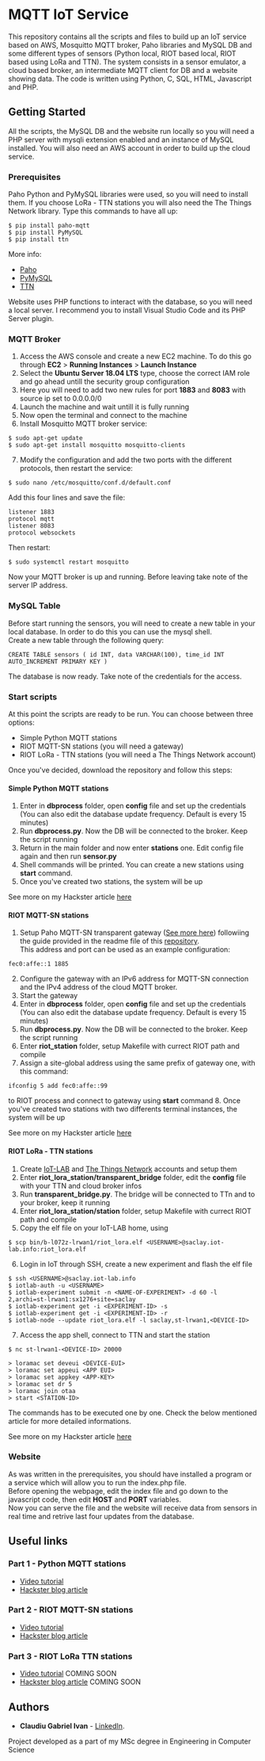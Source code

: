 # MQTT IoT Service

This repository contains all the scripts and files to build up an IoT service based on AWS, Mosquitto MQTT broker, Paho libraries and MySQL DB and some different types of sensors (Python local, RIOT based local, RIOT based using LoRa and TTN).
The system consists in a sensor emulator, a cloud based broker, an intermediate MQTT client for DB and a website showing data. 
The code is written using Python, C, SQL, HTML, Javascript and PHP.  

## Getting Started

All the scripts, the MySQL DB and the website run locally so you will need a PHP server with mysqli extension enabled and an instance of MySQL installed. 
You will also need an AWS account in order to build up the cloud service.

### Prerequisites

Paho Python and PyMySQL libraries were used, so you will need to install them. If you choose LoRa - TTN stations you will also need the The Things Network library. Type this commands to have all up:

```
$ pip install paho-mqtt
$ pip install PyMySQL
$ pip install ttn
```

More info:  
* [Paho](https://pypi.org/project/paho-mqtt/)  
* [PyMySQL](https://pypi.org/project/PyMySQL/)
* [TTN](https://pypi.org/project/ttn/)

Website uses PHP functions to interact with the database, so you will need a local server. I recommend you to install Visual Studio Code and its PHP Server plugin.

### MQTT Broker

1. Access the AWS console and create a new EC2 machine. To do this go through **EC2** > **Running Instances** > **Launch Instance**
2. Select the **Ubuntu Server 18.04 LTS** type, choose the correct IAM role and go ahead untill the security group configuration 
3. Here you will need to add two new rules for port **1883** and **8083** with source ip set to 0.0.0.0/0
4. Launch the machine and wait untill it is fully running
5. Now open the terminal and connect to the machine
6. Install Mosquitto MQTT broker service:

```
$ sudo apt-get update  
$ sudo apt-get install mosquitto mosquitto-clients
```

7. Modify the configuration and add the two ports with the different protocols, then restart the service:

```
$ sudo nano /etc/mosquitto/conf.d/default.conf
```

Add this four lines and save the file:

```
listener 1883
protocol mqtt
listener 8083
protocol websockets
```

Then restart:

```
$ sudo systemctl restart mosquitto
```

Now your MQTT broker is up and running. Before leaving take note of the server IP address.

### MySQL Table

Before start running the sensors, you will need to create a new table in your local database. In order to do this you can use the mysql shell.  
Create a new table through the following query:

```
CREATE TABLE sensors ( id INT, data VARCHAR(100), time_id INT AUTO_INCREMENT PRIMARY KEY ) 
```

The database is now ready. Take note of the credentials for the access. 

### Start scripts

At this point the scripts are ready to be run. You can choose between three options:
* Simple Python MQTT stations
* RIOT MQTT-SN stations (you will need a gateway)
* RIOT LoRa - TTN stations (you will need a The Things Network account)

Once you've decided, download the repository and follow this steps:

#### Simple Python MQTT stations

1. Enter in **dbprocess** folder, open **config** file and set up the credentials (You can also edit the database update frequency. Default is every 15 minutes)
2. Run **dbprocess.py**. Now the DB will be connected to the broker. Keep the script running
3. Return in the main folder and now enter **stations** one. Edit config file again and then run **sensor.py**
4. Shell commands will be printed. You can create a new stations using **start** command. 
5. Once you've created two stations, the system will be up

See more on my Hackster article [here](https://www.hackster.io/claudiuivan1/1-iot-mqtt-system-broker-db-and-python-stations-db28d4)

#### RIOT MQTT-SN stations

1. Setup Paho MQTT-SN transparent gateway ([See more here](https://www.eclipse.org/paho/components/mqtt-sn-transparent-gateway/)) followiing the guide provided in the readme file of this [repository](https://github.com/eclipse/paho.mqtt-sn.embedded-c/tree/master/MQTTSNGateway).  
This address and port can be used as an example configuration:
```
fec0:affe::1 1885
```
2. Configure the gateway with an IPv6 address for MQTT-SN connection and the IPv4 address of the cloud MQTT broker.
3. Start the gateway
4. Enter in **dbprocess** folder, open **config** file and set up the credentials (You can also edit the database update frequency. Default is every 15 minutes)
5. Run **dbprocess.py**. Now the DB will be connected to the broker. Keep the script running
6. Enter **riot_station** folder, setup Makefile with currect RIOT path and compile
7. Assign a site-global address using the same prefix of gateway one, with this command:
```
ifconfig 5 add fec0:affe::99
```
to RIOT process and connect to gateway using **start** command 
8. Once you've created two stations with two differents terminal instances, the system will be up

See more on my Hackster article [here](https://www.hackster.io/claudiuivan1/2-iot-mqtt-system-riot-stations-0b53f4)

#### RIOT LoRa - TTN stations

1. Create [IoT-LAB](https://www.iot-lab.info/) and [The Things Network](https://www.thethingsnetwork.org/) accounts and setup them
2. Enter **riot_lora_station/transparent_bridge** folder, edit the **config** file with your TTN and cloud broker infos
3. Run **transparent_bridge.py**. The bridge will be connected to TTn and to your broker, keep it running
4. Enter **riot_lora_station/station** folder, setup Makefile with currect RIOT path and compile
5. Copy the elf file on your IoT-LAB home, using
```
$ scp bin/b-l072z-lrwan1/riot_lora.elf <USERNAME>@saclay.iot-lab.info:riot_lora.elf
```
6. Login in IoT through SSH, create a new experiment and flash the elf file
```
$ ssh <USERNAME>@saclay.iot-lab.info
$ iotlab-auth -u <USERNAME>
$ iotlab-experiment submit -n <NAME-OF-EXPERIMENT> -d 60 -l 2,archi=st-lrwan1:sx1276+site=saclay 
$ iotlab-experiment get -i <EXPERIMENT-ID> -s
$ iotlab-experiment get -i <EXPERIMENT-ID> -r
$ iotlab-node --update riot_lora.elf -l saclay,st-lrwan1,<DEVICE-ID>
```
7. Access the app shell, connect to TTN and start the station
```
$ nc st-lrwan1-<DEVICE-ID> 20000
```
```
> loramac set deveui <DEVICE-EUI>
> loramac set appeui <APP EUI>
> loramac set appkey <APP-KEY>
> loramac set dr 5
> loramac join otaa
> start <STATION-ID>
```
The commands has to be executed one by one. Check the below mentioned article for more detailed informations.

See more on my Hackster article [here](https://www.hackster.io/claudiuivan1/3-iot-mqtt-system-lora-and-ttn-61c4f2)

### Website

As was written in the prerequisites, you should have installed a program or a service which will allow you to run the index.php file.  
Before opening the webpage, edit the index file and go down to the javascript code, then edit **HOST** and **PORT** variables.  
Now you can serve the file and the website will receive data from sensors in real time and retrive last four updates from the database.

## Useful links

### Part 1 - Python MQTT stations

* [Video tutorial](https://youtu.be/4VNC8UzBAdM)
* [Hackster blog article](https://www.hackster.io/claudiuivan1/mqtt-broker-for-real-time-data-db28d4)

### Part 2 - RIOT MQTT-SN stations

* [Video tutorial](https://youtu.be/xlfrrRODYE4)
* [Hackster blog article](https://www.hackster.io/claudiuivan1/mqtt-broker-for-real-time-data-part-2-0b53f4)

### Part 3 - RIOT LoRa TTN stations

* [Video tutorial]() COMING SOON
* [Hackster blog article]() COMING SOON

## Authors

* **Claudiu Gabriel Ivan** - [LinkedIn](https://www.linkedin.com/in/claudiu-gabriel-ivan-835a33176/).

Project developed as a part of my MSc degree in Engineering in Computer Science

